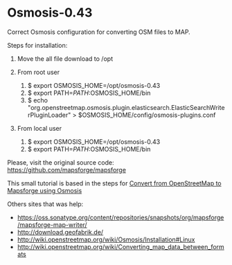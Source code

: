 # Osmosis-0.43
Correct Osmosis configuration for converting OSM files to MAP.

Steps for installation:

1. Move the all file download to /opt
2. From root user

   1. $ export OSMOSIS_HOME=/opt/osmosis-0.43
   2. $ export PATH=$PATH:$OSMOSIS_HOME/bin
   3. $ echo "org.openstreetmap.osmosis.plugin.elasticsearch.ElasticSearchWriterPluginLoader" > $OSMOSIS_HOME/config/osmosis-plugins.conf
   
3. From local user

   1. $ export OSMOSIS_HOME=/opt/osmosis-0.43
   2. $ export PATH=$PATH:$OSMOSIS_HOME/bin


Please, visit the original source code: https://github.com/mapsforge/mapsforge

This small tutorial is based in the steps for [Convert from OpenStreetMap to Mapsforge using Osmosis](http://developer.servalproject.org/dokuwiki/doku.php?id=content:servalmaps:osmosis)

Others sites that was help:
* https://oss.sonatype.org/content/repositories/snapshots/org/mapsforge/mapsforge-map-writer/
* http://download.geofabrik.de/
* http://wiki.openstreetmap.org/wiki/Osmosis/Installation#Linux
* http://wiki.openstreetmap.org/wiki/Converting_map_data_between_formats
